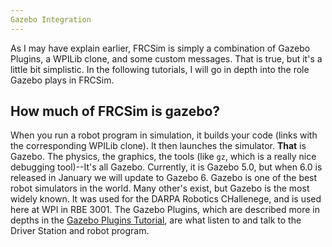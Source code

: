 ```yaml
---
Gazebo Integration
---
```


As I may have explain earlier, FRCSim is simply a combination of Gazebo Plugins, a WPILib clone, and some custom messages. That is true, but it's a little bit simplistic. In the following tutorials, I will go in depth into the role Gazebo plays in FRCSim.

## How much of FRCSim is gazebo?
When you run a robot program in simulation, it builds your code (links with the corresponding WPILib clone). It then launches the simulator. **That** is Gazebo. The physics, the graphics, the tools (like `gz`, which is a really nice debugging tool)--It's all Gazebo. Currently, it is Gazebo 5.0, but when 6.0 is released in January we will update to Gazebo 6. Gazebo is one of the best robot simulators in the world. Many other's exist, but Gazebo is the most widely known. It was used for the DARPA Robotics CHallenege, and is used here at WPI in RBE 3001. The Gazebo Plugins, which are described more in depths in the [Gazebo Plugins Tutorial](https://petermitrano.github.io/WPILib_Developers_Guide/tutorials/FRCSim/Gazebo/gazebo_plugins.html), are what listen to and talk to the Driver Station and robot program.
